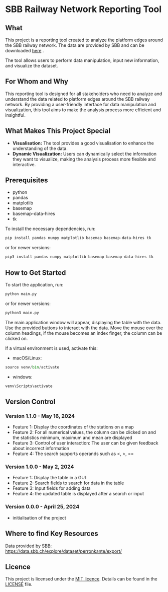# SBB Railway Network Reporting Tool

## What

This project is a reporting tool created to analyze the platform edges around the SBB railway network.
The data are provided by SBB and can be downloaded [here](https://data.sbb.ch/explore/dataset/perronkante/export/) .

The tool allows users to perform data manipulation, input new information, and visualize the dataset.

## For Whom and Why

This reporting tool is designed for all stakeholders who need to analyze and understand the data related
to platform edges around the SBB railway network. By providing a user-friendly interface for data manipulation
and visualization, this tool aims to make the analysis process more efficient and insightful.

## What Makes This Project Special

- **Visualisation:** The tool provides a good visualisation to enhance the understanding of the data.
- **Dynamic Visualization:** Users can dynamically select the information they want to visualize, making the analysis process more flexible and interactive.

## Prerequisites

- python
- pandas
- matplotlib
- basemap
- basemap-data-hires
- tk

To install the necessary dependencies, run:

```python
pip install pandas numpy matplotlib basemap basemap-data-hires tk
```

or for newer versions:

```python
pip3 install pandas numpy matplotlib basemap basemap-data-hires tk
```

## How to Get Started

To start the application, run:

```python
python main.py
```

or for newer versions:

```python
python3 main.py
```

The main application window will appear, displaying the table with the data.
Use the provided buttons to interact with the data.
Move the mouse over the column headings, if the mouse becomes an index finger,
the column can be clicked on.

If a virtual environment is used, activate this:

- macOS/Linux:

```python
source venv/bin/activate
```

- windows:

```python
venv\Scripts\activate
```

## Version Control

### Version 1.1.0 - May 16, 2024

- Feature 1: Display the coordinates of the stations on a map
- Feature 2: For all numerical values, the column can be clicked on and the statistics minimum, maximum and mean are displayed
- Feature 3: Control of user interaction: The user can be given feedback about incorrect information
- Feature 4: The search supports operands such as <, >, ==

### Version 1.0.0 - May 2, 2024

- Feature 1: Display the table in a GUI
- Feature 2: Search fields to search for data in the table
- Feature 3: Input fields for adding data
- Feature 4: the updated table is displayed after a search or input

### Version 0.0.0 - April 25, 2024

- initialisation of the project

## Where to find Key Resources

Data provided by SBB: <a href="https://data.sbb.ch/explore/dataset/perronkante/export/" target="_blank">https://data.sbb.ch/explore/dataset/perronkante/export/ </a>

## Licence

This project is licensed under the [MIT licence](LICENSE). Details can be found in the [LICENSE](LICENSE) file.
